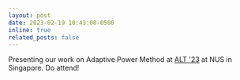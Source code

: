 ```yaml
---
layout: post
date: 2023-02-19 10:43:00-0500
inline: true
related_posts: false
---
```


Presenting our work on Adaptive Power Method at <a href="http://algorithmiclearningtheory.org/alt2023/accepted-papers/">ALT '23</a> at NUS in Singapore. Do attend!
